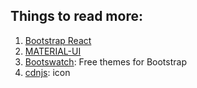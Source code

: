 ## Things to read more:

1. [Bootstrap React](https://react-bootstrap.netlify.app/components/alerts)
2. [MATERIAL-UI](https://material-ui.com/)
3. [Bootswatch](https://bootswatch.com/): Free themes for Bootstrap
4. [cdnjs](https://cdnjs.com/): icon
